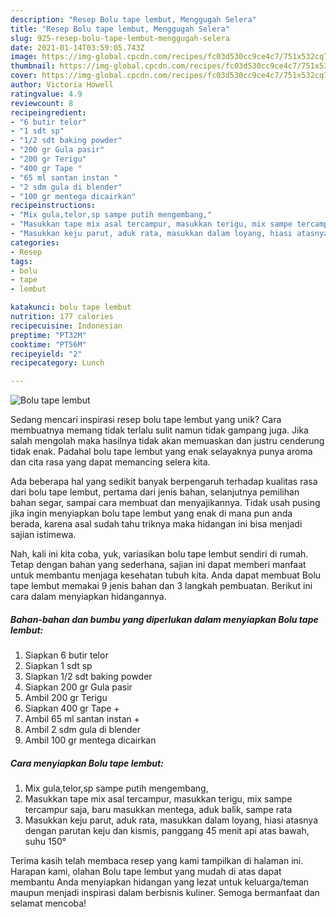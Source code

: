 ```yaml
---
description: "Resep Bolu tape lembut, Menggugah Selera"
title: "Resep Bolu tape lembut, Menggugah Selera"
slug: 925-resep-bolu-tape-lembut-menggugah-selera
date: 2021-01-14T03:59:05.743Z
image: https://img-global.cpcdn.com/recipes/fc03d530cc9ce4c7/751x532cq70/bolu-tape-lembut-foto-resep-utama.jpg
thumbnail: https://img-global.cpcdn.com/recipes/fc03d530cc9ce4c7/751x532cq70/bolu-tape-lembut-foto-resep-utama.jpg
cover: https://img-global.cpcdn.com/recipes/fc03d530cc9ce4c7/751x532cq70/bolu-tape-lembut-foto-resep-utama.jpg
author: Victoria Howell
ratingvalue: 4.9
reviewcount: 8
recipeingredient:
- "6 butir telor"
- "1 sdt sp"
- "1/2 sdt baking powder"
- "200 gr Gula pasir"
- "200 gr Terigu"
- "400 gr Tape "
- "65 ml santan instan "
- "2 sdm gula di blender"
- "100 gr mentega dicairkan"
recipeinstructions:
- "Mix gula,telor,sp sampe putih mengembang,"
- "Masukkan tape mix asal tercampur, masukkan terigu, mix sampe tercampur saja, baru masukkan mentega, aduk balik, sampe rata"
- "Masukkan keju parut, aduk rata, masukkan dalam loyang, hiasi atasnya dengan parutan keju dan kismis, panggang 45 menit api atas bawah, suhu 150°"
categories:
- Resep
tags:
- bolu
- tape
- lembut

katakunci: bolu tape lembut 
nutrition: 177 calories
recipecuisine: Indonesian
preptime: "PT32M"
cooktime: "PT56M"
recipeyield: "2"
recipecategory: Lunch

---
```



![Bolu tape lembut](https://img-global.cpcdn.com/recipes/fc03d530cc9ce4c7/751x532cq70/bolu-tape-lembut-foto-resep-utama.jpg)

Sedang mencari inspirasi resep bolu tape lembut yang unik? Cara membuatnya memang tidak terlalu sulit namun tidak gampang juga. Jika salah mengolah maka hasilnya tidak akan memuaskan dan justru cenderung tidak enak. Padahal bolu tape lembut yang enak selayaknya punya aroma dan cita rasa yang dapat memancing selera kita.

Ada beberapa hal yang sedikit banyak berpengaruh terhadap kualitas rasa dari bolu tape lembut, pertama dari jenis bahan, selanjutnya pemilihan bahan segar, sampai cara membuat dan menyajikannya. Tidak usah pusing jika ingin menyiapkan bolu tape lembut yang enak di mana pun anda berada, karena asal sudah tahu triknya maka hidangan ini bisa menjadi sajian istimewa.




Nah, kali ini kita coba, yuk, variasikan bolu tape lembut sendiri di rumah. Tetap dengan bahan yang sederhana, sajian ini dapat memberi manfaat untuk membantu menjaga kesehatan tubuh kita. Anda dapat membuat Bolu tape lembut memakai 9 jenis bahan dan 3 langkah pembuatan. Berikut ini cara dalam menyiapkan hidangannya.

<!--inarticleads1-->

##### Bahan-bahan dan bumbu yang diperlukan dalam menyiapkan Bolu tape lembut:

1. Siapkan 6 butir telor
1. Siapkan 1 sdt sp
1. Siapkan 1/2 sdt baking powder
1. Siapkan 200 gr Gula pasir
1. Ambil 200 gr Terigu
1. Siapkan 400 gr Tape +
1. Ambil 65 ml santan instan +
1. Ambil 2 sdm gula di blender
1. Ambil 100 gr mentega dicairkan




<!--inarticleads2-->

##### Cara menyiapkan Bolu tape lembut:

1. Mix gula,telor,sp sampe putih mengembang,
1. Masukkan tape mix asal tercampur, masukkan terigu, mix sampe tercampur saja, baru masukkan mentega, aduk balik, sampe rata
1. Masukkan keju parut, aduk rata, masukkan dalam loyang, hiasi atasnya dengan parutan keju dan kismis, panggang 45 menit api atas bawah, suhu 150°




Terima kasih telah membaca resep yang kami tampilkan di halaman ini. Harapan kami, olahan Bolu tape lembut yang mudah di atas dapat membantu Anda menyiapkan hidangan yang lezat untuk keluarga/teman maupun menjadi inspirasi dalam berbisnis kuliner. Semoga bermanfaat dan selamat mencoba!
